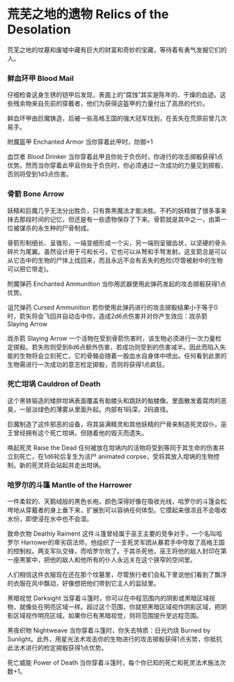 # 荒芜之地的遗物 Relics of the Desolation

荒芜之地的坟墓和废墟中藏有巨大的财富和奇妙的宝藏，等待着有勇气发掘它们的人。

### 鲜血环甲 Blood Mail

仔细检查这身生锈的铠甲后发现，表面上的“腐蚀”其实是陈年的、干燥的血迹。这些残余物来自先前的穿戴者，他们为获得这盔甲的力量付出了高昂的代价。

鲜血环甲由巨魔铸造，后被一些高格王国的强大冠军找到，在丢失在荒原前曾几次易手。

附魔盔甲 Enchanted Armor 当你穿着此甲时，防御+1

血饮者 Blood Drinker
当你穿着此甲且你处于负伤时，你进行的攻击掷骰获得1点优势。然而当你穿着此甲且你处于负伤时，你必须通过一次成功的力量见到掷骰，否则将受到1d3点伤害。

### 骨箭 Bone Arrow

妖精和巨魔几乎无法分出胜负，只有靠黑魔法才能决胜。不朽的妖精做了很多事来抹去那段时间的记忆，但还是有一些遗物保存了下来。骨箭就是其中之一，由第一位被谋杀的永生种的尸骨制成。

骨箭形制细长、呈锥形，一端变细形成一个尖，另一端则呈锯齿状，以坚硬的骨头碎片为尾翼。虽然设计用于弓和长弓，它也可以从弩和手弩发射。这支箭总是可以从它击中的生物的尸体上找回来，而且永远不会有丢失的危险(尽管被射中的生物可以把它带走)。

附魔弹药 Enchanted Ammunition
当你用武器使用此弹药发起的攻击掷骰获得1点优势。

诅咒弹药 Cursed Ammunition
若你使用此弹药进行的攻击掷骰结果小于等于0时，箭矢将会飞回并自动击中你，造成2d6点伤害并对你产生效应：戕杀箭
Slaying Arrow

戕杀箭 Slaying Arrow
一个活物在受到骨箭伤害时，该生物必须进行一次力量检定掷骰。若失败则受到8d6点额外伤害，若成功则受到的伤害减半。因此而陷入失能的生物将会立刻死亡，它的骨骼会随着一股血水自身体中喷出。任何看到此景的生物需进行一次成功的意志检定掷骰，否则将获得1点疯狂。

### 死亡坩埚 Cauldron of Death

这个黑铁锻造的矮胖坩埚表面覆盖有骷髅头和跳跃的骷髅像。里面散发着腐肉的恶臭，一层淡绿色的薄雾从里面升起。内部有1码深，2码直径。

巨魔制造了这件邪恶的设备，将其装满精灵和其他妖精的尸骨来制造死灵奴仆。巫王曾经拥有这个死亡坩埚，但随着他的毁灭而遗失。

唤起死灵 Raise the Dead
任何被放在坩埚内的活物将受到等同于其生命的伤害并立刻死亡，在1d6轮后复生为活尸
animated corpse，受将其放入坩埚的生物控制。新的死灵将会站起并走出坩埚。

### 哈罗尔的斗篷 Mantle of the Harrower

一件柔软的、天鹅绒般的黑色长袍，颜色深得好像在吸收光线，哈罗尔的斗篷会松垮地从穿戴者的身上垂下来，扩展到可以容纳任何体型。它摸起来很凉且不会吸收水份，即使浸在水中也不会湿。

致命衣物 Deathly Raiment
这件斗篷曾经属于巫王主要的竞争对手，一个名叫哈罗尔
Harrower的卑劣窃法师，他组织了一支死灵军团从暴君手中夺取了高格王国的控制权。两支军队交锋，而哈罗尔败了。于其杀死他，巫王将他的敌人封印在第一座黑冢中，把他的敌人和他所有的仆人永远关在这个狭窄的空间里。

人们相信这件衣服现在还在那个坟墓里，尽管旅行者们会私下里说他们看到了飘浮的衣服在风中飘动，好像想把他们带到它主人的监狱里。

黑暗视觉 Darksight
当穿着斗篷时，你可以在中程范围内的阴影或黑暗区域视物，就像处在明亮区域一样。超过这个范围，你就把黑暗区域视作阴影区域，把阴影区域视作明亮区域。如果你已有黑暗视觉，则将范围提升至远程范围。

黑夜织物 Nightweave 当你穿着斗篷时，你失去特质：日光灼烧 Burned by
Sunlight。此外，用星光法术攻击你的生物进行的攻击掷骰获得1点劣势，你抵抗此法术进行的检定掷骰获得1点优势。

死亡威能 Power of Death
当你穿着斗篷时，每个你已知的死亡和死灵法术施法次数+1。
